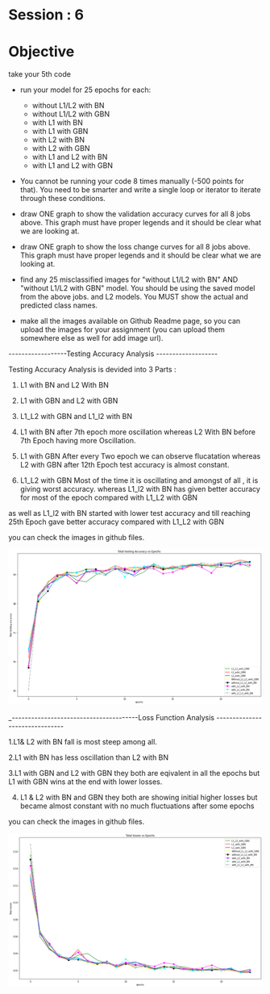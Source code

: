 # Session : 6

# Objective

take your 5th code
- run your model for 25 epochs for each:
  - without L1/L2 with BN
  - without L1/L2 with GBN
  - with L1 with BN
  - with L1 with GBN
  - with L2 with BN
  - with L2 with GBN
  - with L1 and L2 with BN
  - with L1 and L2 with GBN
 
- You cannot be running your code 8 times manually (-500 points for that). You need to be smarter and write a single loop or iterator to iterate through these conditions. 
- draw ONE graph to show the validation accuracy curves for all 8 jobs above. This graph must have proper legends and it should be clear what we are looking at. 
- draw ONE graph to show the loss change curves for all 8 jobs above. This graph must have proper legends and it should be clear what we are looking at. 
- find any 25 misclassified images for "without L1/L2 with BN" AND "without L1/L2 with GBN" model. You should be using the saved model from the above jobs. 
  and L2 models. You MUST show the actual and predicted class names.
- make all the images available on Github Readme page, so you can upload the images for your assignment (you can upload them somewhere else as well for add image url).

------------------Testing Accuracy Analysis -------------------


Testing Accuracy Analysis is devided into 3 Parts :

1. L1 with BN and L2 With BN
2. L1 with GBN and L2 with GBN
3. L1_L2 with GBN and L1_l2 with BN

1. L1 with BN after 7th epoch more oscillation 
   whereas 
   L2 With BN before 7th Epoch having more Oscillation.

2. L1 with GBN After every Two epoch we  can observe flucatation
   whereas
   L2 with GBN after 12th Epoch test accuracy is almost constant.

3. L1_L2 with GBN Most of the time it is oscillating and amongst of all , it is giving worst accuracy.
   whereas
   L1_l2 with BN has given better accuracy for most of the epoch compared with L1_L2 with GBN

  as well as L1_l2 with BN started with lower test accuracy and till reaching 25th Epoch gave better accuracy
  compared with L1_L2 with GBN
  
  you can check the images in github files.
  
  ![](https://github.com/Shakil-1501/TSAI/blob/master/S6/accuracy.png)


_---------------------------------------Loss Function Analysis -------------------------------

1.L1& L2 with BN fall is most steep among all.

2.L1 with BN has less oscillation than L2 with BN

3.L1 with GBN and L2 with GBN they both are eqivalent in all the epochs but L1 with GBN wins at the end with lower losses.

4. L1 & L2 with BN and GBN they both are showing initial higher losses but became almost constant with no much fluctuations after some epochs


  you can check the images in github files.
  
  ![](https://github.com/Shakil-1501/TSAI/blob/master/S6/losses.png)
  
